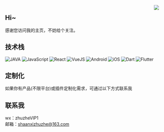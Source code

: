 <img align="right" src="https://github-readme-stats.vercel.app/api?username=snice&show_icons=true&hide_border=true&theme=vue-dark" />


## Hi~
感谢您访问我的主页，不妨给个关注。

## 技术栈
![JAVA](https://img.shields.io/badge/-java-red?style=for-the-badge&logo=java)
![JavaScript](https://img.shields.io/badge/JavaScript-323330?style=for-the-badge&logo=javascript&logoColor=F7DF1E)
![React](https://img.shields.io/badge/-React-blue?style=for-the-badge&logo=react)
![VueJS](https://img.shields.io/badge/Vue.js-35495E?style=for-the-badge&logo=vuedotjs&logoColor=4FC08D)
![Android](https://img.shields.io/badge/Android-3DDC84?style=for-the-badge&logo=android&logoColor=white)
![iOS](https://img.shields.io/badge/iOS-000000?style=for-the-badge&logo=ios&logoColor=white)
![Dart](https://img.shields.io/badge/-Dart-blue?style=for-the-badge&logo=dart)
![Flutter](https://img.shields.io/badge/-Flutter-%23F05032?style=for-the-badge&logo=flutter&logoColor=%23ffffff)

## 定制化
如果你有产品(不限平台)或插件定制化需求，可通过以下方式联系我

## 联系我
wx：zhuzheVIP1  
邮箱：shaanxizhuzhe@163.com
